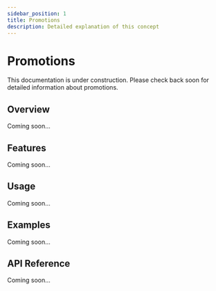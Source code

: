 ```yaml
---
sidebar_position: 1
title: Promotions
description: Detailed explanation of this concept
---
```


# Promotions

This documentation is under construction. Please check back soon for detailed information about promotions.

## Overview

Coming soon...

## Features

Coming soon...

## Usage

Coming soon...

## Examples

Coming soon...

## API Reference

Coming soon...
